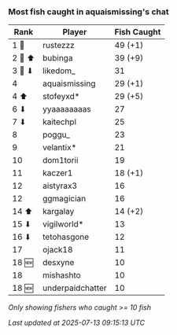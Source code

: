 ### Most fish caught in aquaismissing's chat
| Rank | Player | Fish Caught |
|------|--------|-----------|
| 1 🥇  | rustezzz  | 49 (+1) |
| 2 🥈 ⬆ | bubinga  | 39 (+9) |
| 3 🥉 ⬇ | likedom_  | 31 |
| 4  | aquaismissing  | 29 (+1) |
| 4 ⬆ | stofeyxd*  | 29 (+5) |
| 6 ⬇ | yyaaaaaaaas  | 27 |
| 7 ⬇ | kaitechpl  | 25 |
| 8  | poggu_  | 23 |
| 9  | velantix*  | 21 |
| 10  | dom1torii  | 19 |
| 11  | kaczer1  | 18 (+1) |
| 12  | aistyrax3  | 16 |
| 12  | ggmagician  | 16 |
| 14 ⬆ | kargalay  | 14 (+2) |
| 15 ⬇ | vigilworld*  | 13 |
| 16 ⬇ | tetohasgone  | 12 |
| 17  | ojack18  | 11 |
| 18 🆕 | desxyne  | 10 |
| 18  | mishashto  | 10 |
| 18 🆕 | underpaidchatter  | 10 |

_Only showing fishers who caught >= 10 fish_

_Last updated at 2025-07-13 09:15:13 UTC_
